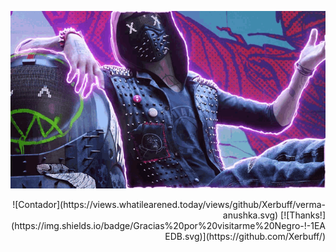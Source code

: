 <p align="center">
  
  <img src="game.gif">

</p>

<div align="right">
![Contador](https://views.whatilearened.today/views/github/Xerbuff/verma-anushka.svg) [![Thanks!](https://img.shields.io/badge/Gracias%20por%20visitarme%20Negro-!-1EAEDB.svg)](https://github.com/Xerbuff/)

